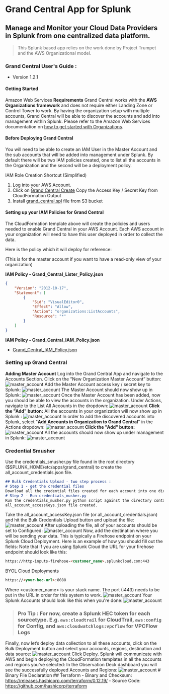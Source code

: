 # Grand Central App for Splunk
## Manage and Monitor your Cloud Data Providers in Splunk from one centralized data platform.
> This Splunk based app relies on the work done by Project Trumpet and the AWS Organizational model.
### Grand Central User's Guide :
* Version 1.2.1
#### Getting Started
Amazon Web Services
**Requirements**
Grand Central works with the **AWS Organizations framework** and does not require either Landing Zone or Control Tower to work. By having the organization setup with multiple accounts, Grand Central will be able to discover the accounts and add into management within Splunk.
Please refer to the Amazon Web Services documentation on [how to get started with Organizations](https://aws.amazon.com/premiumsupport/knowledge-center/get-started-organizations/).
#### Before Deploying Grand Central
You will need to be able to create an IAM User in the Master Account and the sub accounts that will be added into management under Splunk. By default there will be two IAM policies created, one to list all the accounts in the Organization and the second will be a deployment policy.

IAM Role Creation Shortcut (Simplified)
1. Log into your AWS Account.
2. Click on [Grand Central Create](https://us-east-1.console.aws.amazon.com/cloudformation/home?region=us-east-1#/stacks/create/review?templateURL=https://grandcentraldeployment.s3.amazonaws.com/CFTemplates_GCDeployer_User.json&stackName=GrandCentralIAMUser) Copy the Access Key / Secret Key from CloudFormation Output
3. Install [grand_central.spl](https://grandcentraldeployment.s3.amazonaws.com/grand_central.spl) file from S3 bucket

#### Setting up your IAM Policies for Grand Central
The CloudFormation template above will create the policies and users needed to enable Grand Central in your AWS Account. Each AWS account in your organization will need to have this user deployed in order to collect the data. 

Here is the policy which it will deploy for reference: 

(This is for the master account if you want to have a read-only view of your organization)

**IAM Policy - Grand_Central_Lister_Policy.json**
```json
{
    "Version": "2012-10-17",
    "Statement": [
        {
            "Sid": "VisualEditor0",
            "Effect": "Allow",
            "Action": "organizations:ListAccounts",
            "Resource": "*"
        }
    ]
}
```
**IAM Policy - Grand_Central_IAM_Policy.json**
 - [Grand_Central_IAM_Policy.json](https://github.com/amiracle/grand_central/blob/master/Grand_Central_IAM_Policy.json)

### Setting up Grand Central

**Adding Master Account**
Log into the Grand Central App and navigate to the Accounts Section.
Click on the “New Organization Master Account” button:
![master_account](https://grandcentraldeployment.s3.amazonaws.com/screenshots/01_gc.png)
Add the Master Account access key / secret key to Splunk:
![master_account](https://grandcentraldeployment.s3.amazonaws.com/screenshots/02_gc.png)
The Master Account should now show up in Splunk:
![master_account](https://grandcentraldeployment.s3.amazonaws.com/screenshots/03_.png)
Once the Master Account has been added, now you should be able to view the accounts in the organization. Under Actions, navigate to the List All Accounts in the dropdown:
![master_account](https://grandcentraldeployment.s3.amazonaws.com/screenshots/04_gc.png)
**Click the "Add" button:**
All the accounts in your organization will now show up in Splunk :
![master_account](https://grandcentraldeployment.s3.amazonaws.com/screenshots/05_gc.png)
In order to add the discovered accounts into Splunk, select "**Add Accounts in Organization to Grand Central**" in the Actions dropdown:
![master_account]( https://grandcentraldeployment.s3.amazonaws.com/screenshots/06_gc.png)
**Click the "Add" button:**
![master_account](https://grandcentraldeployment.s3.amazonaws.com/screenshots/07_gc.png)
All the accounts should now show up under management in Splunk:
![master_account](https://grandcentraldeployment.s3.amazonaws.com/screenshots/08_gc.png)

### Credential Smusher
Use the credentials_smusher.py file found in the root directory ($SPLUNK_HOME/etc/apps/grand_central) to create the all_account_credentials.json file.

```md
## Bulk Credentials Upload - two step process :
# Step 1 - get the credential files
Download all the credential files created for each account into one directory on your local machine.
# Step 2 - Run credentials_musher.py
Run the credentials_musher.py python script against the directory containing your credentials.csv or AccessKey.csv files.
all_account_accessKeys.json file created.
```
Take the all_account_accessKey.json file (or all_account_credentials.json) and hit the Bulk Credentials Upload button and upload the file:
![master_account](https://grandcentraldeployment.s3.amazonaws.com/screenshots/09_gc.png)
After uploading the file, all of your accounts should be set to Configured:
![master_account](https://grandcentraldeployment.s3.amazonaws.com/screenshots/10_gc.png)
Now, add the destination where you will be sending your data. This is typically a Firehose endpoint on your Splunk Cloud Deployment.
Here is an example of how you should fill out the fields:
Note that if you are using Splunk Cloud the URL for your firehose endpoint should look like this:
```md
https://http-inputs-firehose-<customer_name>.splunkcloud.com:443
```
BYOL Cloud Deployments
```md
https://<your-hec-url>:8088
```
Where <customer_name> is your stack name. The port (:443) needs to be put in the URL in order for this system to work.
![master_account](https://grandcentraldeployment.s3.amazonaws.com/screenshots/11_gc.png)
Your Splunk Accounts should look like this when you're done:
![master_account](https://grandcentraldeployment.s3.amazonaws.com/screenshots/12_gc.png)
> ### **Pro Tip :** For now, create a Splunk HEC token for each sourcetype. E.g. `aws:cloudtrail` for CloudTrail, `aws:config` for Config, and `aws:cloudwatchlogs:vpcflow` for VPCFlow Logs
Finally, now let’s deploy data collection to all these accounts, click on the Bulk Deployment button and select your accounts, regions, destination and data source:
![master_account]( https://grandcentraldeployment.s3.amazonaws.com/screenshots/13_gc.png)
Click Deploy.
Splunk will communicate with AWS and begin deploying the CloudFormation templates in all the accounts and regions you've selected:
In the Observation Deck dashboard you will see the successfully deployed Accounts and Regions:
![master_account](https://grandcentraldeployment.s3.amazonaws.com/screenshots/14_gc.png)
    # Binary File Declaration
    ## Terraform
    - Binary and Checksum: https://releases.hashicorp.com/terraform/0.12.19/
    - Source Code: https://github.com/hashicorp/terraform